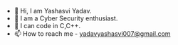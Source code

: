 - 👋 Hi, I am Yashasvi Yadav.
- 👀 I am a Cyber Security enthusiast.
- 🌱 I can code in C,C++. 
- 📫 How to reach me - yadavyashasvi007@gmail.com

<!---
yashu-03/yashu-03 is a ✨ special ✨ repository because its `README.md` (this file) appears on your GitHub profile.
You can click the Preview link to take a look at your changes.
--->
